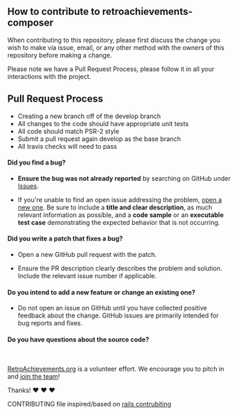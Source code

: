 ## How to contribute to retroachievements-composer

When contributing to this repository, please first discuss the change you wish to make via issue, email, or any other method with the owners of this repository before making a change.

Please note we have a Pull Request Process, please follow it in all your interactions with the project.

## Pull Request Process

* Creating a new branch off of the develop branch
* All changes to the code should have appropriate unit tests
* All code should match PSR-2 style
* Submit a pull request again develop as the base branch
* All travis checks will need to pass
#### **Did you find a bug?**


* **Ensure the bug was not already reported** by searching on GitHub under [Issues](https://github.com/joestrong/retroachievements-composer/issues).


* If you're unable to find an open issue addressing the problem, [open a new one](https://github.com/joestrong/retroachievements-composer/issues/new). Be sure to include a **title and clear description**, as much relevant information as possible, and a **code sample** or an **executable test case** demonstrating the expected behavior that is not occurring.


#### **Did you write a patch that fixes a bug?**


* Open a new GitHub pull request with the patch.


* Ensure the PR description clearly describes the problem and solution. Include the relevant issue number if applicable.


#### **Do you intend to add a new feature or change an existing one?**


* Do not open an issue on GitHub until you have collected positive feedback about the change. GitHub issues are primarily intended for bug reports and fixes.


#### **Do you have questions about the source code?**


</br>


[RetroAchievements.org](http://retroachievements.org) is a volunteer effort. We encourage you to pitch in and [join the team](https://github.com/joestrong/retroachievements-composer/graphs/contributors)!


Thanks! :heart: :heart: :heart:


CONTRIBUTING file inspired/based on [rails contrubiting](https://github.com/rails/rails/blob/master/CONTRIBUTING.md)